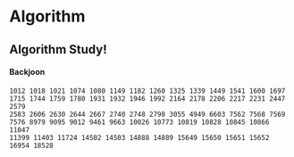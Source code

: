 # Algorithm
## Algorithm Study!
#### Backjoon
    1012 1018 1021 1074 1080 1149 1182 1260 1325 1339 1449 1541 1600 1697 
    1715 1744 1759 1780 1931 1932 1946 1992 2164 2178 2206 2217 2231 2447 2579 
    2583 2606 2630 2644 2667 2740 2748 2798 3055 4949 6603 7562 7568 7569
    7576 8979 9095 9012 9461 9663 10026 10773 10819 10828 10845 10866 11047 
    11399 11403 11724 14502 14503 14888 14889 15649 15650 15651 15652 16954 18528
    
